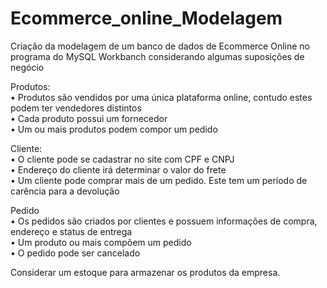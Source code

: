 # Ecommerce_online_Modelagem

Criação da modelagem de um banco de dados de Ecommerce Online no programa do MySQL Workbanch considerando algumas suposições de negócio

Produtos:  
•	Produtos são vendidos por uma única plataforma online, contudo estes podem ter vendedores distintos  
•	Cada produto possui um fornecedor  
•	Um ou mais produtos podem compor um pedido  

 Cliente:  
•	O cliente pode se cadastrar no site com CPF e CNPJ  
•	Endereço do cliente irá determinar o valor do frete  
•	Um cliente pode comprar mais de um pedido. Este tem um período de carência para a devolução  

Pedido  
•	Os pedidos são criados por clientes e possuem informações de compra, endereço e status de entrega  
•	Um produto ou mais compõem um pedido  
•	O pedido pode ser cancelado  

Considerar um estoque para armazenar os produtos da empresa.
